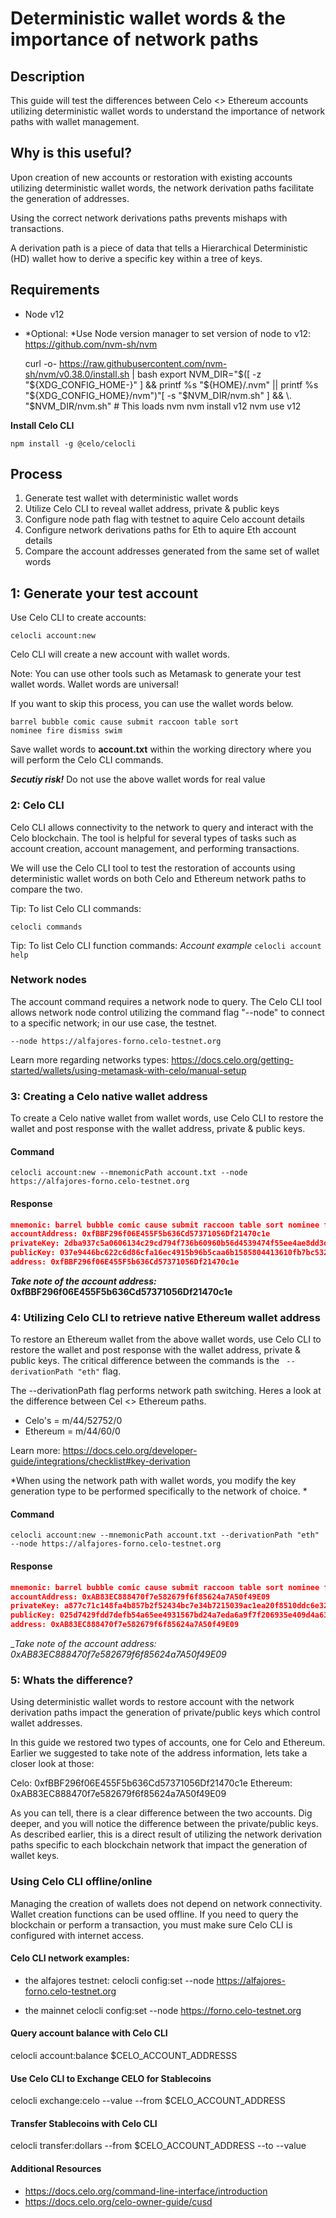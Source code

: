 # Deterministic wallet words & the importance of network paths

## Description
This guide will test the differences between Celo <> Ethereum accounts utilizing deterministic wallet words to understand the importance of network paths with wallet management.

## Why is this useful?
Upon creation of new accounts or restoration with existing accounts utilizing deterministic wallet words, the network derivation paths facilitate the generation of addresses.

Using the correct network derivations paths prevents mishaps with transactions.

A derivation path is a piece of data that tells a Hierarchical Deterministic (HD) wallet how to derive a specific key within a tree of keys.


## Requirements

- Node v12
 - *Optional: *Use Node version manager to set version of node to v12:
 https://github.com/nvm-sh/nvm


    curl -o- https://raw.githubusercontent.com/nvm-sh/nvm/v0.38.0/install.sh | bash
	export NVM_DIR="$([ -z "${XDG_CONFIG_HOME-}" ] && printf %s "${HOME}/.nvm" || printf %s "${XDG_CONFIG_HOME}/nvm")"[ -s "$NVM_DIR/nvm.sh" ] && \. "$NVM_DIR/nvm.sh" # This loads nvm
	nvm install v12
    nvm use v12

**Install Celo CLI**

`npm install -g @celo/celocli`


## Process

1. Generate test wallet with deterministic wallet words
2. Utilize Celo CLI to reveal wallet address, private & public keys
3. Configure node path flag with testnet to aquire Celo account details
4. Configure network derivations paths for Eth to aquire Eth account details
5. Compare the account addresses generated from the same set of wallet words

## 1: Generate your test account

Use Celo CLI to create accounts:

`celocli account:new`

Celo CLI will create a new account with wallet words.

Note: You can use other tools such as Metamask to generate your test wallet words. Wallet words are universal!

If you want to skip this process, you can use the wallet words below.

`barrel bubble comic cause submit raccoon table sort nominee fire dismiss swim`

Save wallet words to **account.txt** within the working directory where you will perform the Celo CLI commands.

*__Secutiy risk!__*
Do not use the above wallet words for real value

### 2: Celo CLI
Celo CLI allows connectivity to the network to query and interact with the Celo blockchain. The tool is helpful for several types of tasks such as account creation, account management, and performing transactions.

We will use the Celo CLI tool to test the restoration of accounts using deterministic wallet words on both Celo and Ethereum network paths to compare the two.

Tip: To list Celo CLI commands:

`celocli commands`

Tip: To list Celo CLI function commands:
_Account example_
`celocli account help`

### Network nodes
The account command requires a network node to query. The Celo CLI tool allows network node control utilizing the command flag "--node" to connect to a specific network; in our use case, the testnet.

`--node https://alfajores-forno.celo-testnet.org`

Learn more regarding networks types: https://docs.celo.org/getting-started/wallets/using-metamask-with-celo/manual-setup


### 3: Creating a Celo native wallet address
To create a Celo native wallet from wallet words, use Celo CLI to restore the wallet and post response with the wallet address, private & public keys.

#### Command

`celocli account:new --mnemonicPath account.txt --node https://alfajores-forno.celo-testnet.org`

#### Response

```json
mnemonic: barrel bubble comic cause submit raccoon table sort nominee fire dismiss swim
accountAddress: 0xfBBF296f06E455F5b636Cd57371056Df21470c1e
privateKey: 2dba937c5a0606134c29cd794f736b60960b56d4539474f55ee4ae8dd3d9006a
publicKey: 037e9446bc622c6d86cfa16ec4915b96b5caa6b1585804413610fb7bc532898561
address: 0xfBBF296f06E455F5b636Cd57371056Df21470c1e
```

__*Take note of the account address:* 0xfBBF296f06E455F5b636Cd57371056Df21470c1e__

### 4: Utilizing Celo CLI to retrieve native Ethereum wallet address
To restore an Ethereum wallet from the above wallet words, use Celo CLI to restore the wallet and post response with the wallet address, private & public keys.
The critical difference between the commands is the ` --derivationPath "eth"` flag.


The --derivationPath flag performs network path switching. Heres a look at the difference between Cel <> Ethereum paths.

- Celo's = m/44/52752/0
- Ethereum = m/44/60/0

Learn more: https://docs.celo.org/developer-guide/integrations/checklist#key-derivation

*When using the network path with wallet words, you modify the key generation type to be performed specifically to the network of choice. *
#### Command

`celocli account:new --mnemonicPath account.txt --derivationPath "eth" --node https://alfajores-forno.celo-testnet.org`


#### Response

```json
mnemonic: barrel bubble comic cause submit raccoon table sort nominee fire dismiss swim
accountAddress: 0xAB83EC888470f7e582679f6f85624a7A50f49E09
privateKey: a877c71c148fa4b857b2f52434bc7e34b7215039ac1ea20f8510ddc6e32fd966
publicKey: 025d7429fdd7defb54a65ee4931567bd24a7eda6a9f7f206935e409d4a638124b0
address: 0xAB83EC888470f7e582679f6f85624a7A50f49E09
```

__Take note of the account address: 0xAB83EC888470f7e582679f6f85624a7A50f49E09_

### 5: Whats the difference?

Using deterministic wallet words to restore account with the network derivation paths impact the generation of private/public keys which control wallet addresses.

In this guide we restored two types of accounts, one for Celo and Ethereum. Earlier we suggested to take note of the address information, lets take a closer look at those:

Celo: 0xfBBF296f06E455F5b636Cd57371056Df21470c1e
Ethereum: 0xAB83EC888470f7e582679f6f85624a7A50f49E09

As you can tell, there is a clear difference between the two accounts. Dig deeper, and you will notice the difference between the private/public keys. As described earlier, this is a direct result of utilizing the network derivation paths specific to each blockchain network that impact the generation of wallet keys.


### Using Celo CLI offline/online

Managing the creation of wallets does not depend on network connectivity. Wallet creation functions can be used offline. If you need to query the blockchain or perform a transaction, you must make sure Celo CLI is configured with internet access.

#### Celo CLI network examples:

- the alfajores testnet:
   celocli config:set --node https://alfajores-forno.celo-testnet.org

- the mainnet
   celocli config:set --node https://forno.celo-testnet.org

#### Query account balance with Celo CLI

celocli account:balance $CELO_ACCOUNT_ADDRESSS

#### Use Celo CLI to Exchange CELO for Stablecoins

celocli exchange:celo --value <VALUE-TO-EXCHANGE> --from $CELO_ACCOUNT_ADDRESS

#### Transfer Stablecoins with Celo CLI

celocli transfer:dollars --from $CELO_ACCOUNT_ADDRESS --to <RECIPIENT-ADDRESS> --value <VALUE-TO-TRANSFER>

#### Additional Resources

- https://docs.celo.org/command-line-interface/introduction
- https://docs.celo.org/celo-owner-guide/cusd
